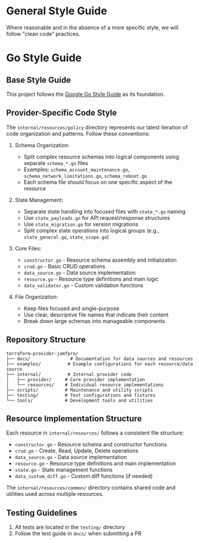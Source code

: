 # General Style Guide

Where reasonable and in the absence of a more specific style, we will follow "clean code" practices.

# Go Style Guide

## Base Style Guide

This project follows the [Google Go Style Guide](https://google.github.io/styleguide/go) as its foundation.

## Provider-Specific Code Style

The `internal/resources/policy` directory represents our latest iteration of code organization and patterns. Follow these conventions:

1. Schema Organization:
   - Split complex resource schemas into logical components using separate `schema_*.go` files
   - Examples: `schema_account_maintenance.go`, `schema_network_limitations.go`, `schema_reboot.go`
   - Each schema file should focus on one specific aspect of the resource

2. State Management:
   - Separate state handling into focused files with `state_*.go` naming
   - Use `state_payloads.go` for API request/response structures
   - Use `state_migration.go` for version migrations
   - Split complex state operations into logical groups (e.g., `state_general.go`, `state_scope.go`)

3. Core Files:
   - `constructor.go` - Resource schema assembly and initialization
   - `crud.go` - Basic CRUD operations
   - `data_source.go` - Data source implementation
   - `resource.go` - Resource type definitions and main logic
   - `data_validator.go` - Custom validation functions

4. File Organization:
   - Keep files focused and single-purpose
   - Use clear, descriptive file names that indicate their content
   - Break down large schemas into manageable components

## Repository Structure

```
terraform-provider-jamfpro/
├── docs/               # Documentation for data sources and resources
├── examples/          # Example configurations for each resource/data source
├── internal/          # Internal provider code
│   ├── provider/     # Core provider implementation
│   └── resources/    # Individual resource implementations
├── scripts/          # Maintenance and utility scripts
├── testing/          # Test configurations and fixtures
└── tools/            # Development tools and utilities
```

## Resource Implementation Structure

Each resource in `internal/resources/` follows a consistent file structure:

- `constructor.go` - Resource schema and constructor functions
- `crud.go` - Create, Read, Update, Delete operations
- `data_source.go` - Data source implementation
- `resource.go` - Resource type definitions and main implementation
- `state.go` - State management functions
- `data_custom_diff.go` - Custom diff functions (if needed)

The `internal/resources/common/` directory contains shared code and utilities used across multiple resources.

## Testing Guidelines

1. All tests are located in the `testing/` directory
2. Follow the test guide in `docs/` when submitting a PR

